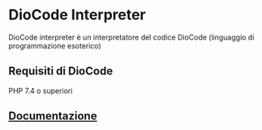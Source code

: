 # DioCode Interpreter
DioCode interpreter è un interpretatore del codice DioCode (linguaggio di programmazione esoterico) 

## Requisiti di DioCode
PHP 7.4 o superiori

## [Documentazione](https://github.com/FoxWorn3365/diocode/wiki)

